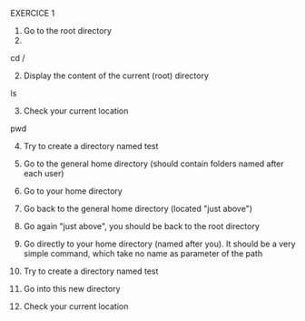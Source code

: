 EXERCICE 1
1. Go to the root directory
2. 
cd /

2. Display the content of the current (root) directory

ls

3. Check your current location

pwd

4. Try to create a directory named test

5. Go to the general home directory (should contain folders named after
each user)

6. Go to your home directory

7. Go back to the general home directory (located "just above")

8. Go again "just above", you should be back to the root directory

9. Go directly to your home directory (named after you). It should be a
very simple command, which take no name as parameter of the path

10. Try to create a directory named test

11. Go into this new directory

12. Check your current location
